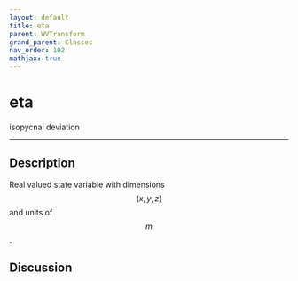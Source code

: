 ```yaml
---
layout: default
title: eta
parent: WVTransform
grand_parent: Classes
nav_order: 102
mathjax: true
---
```


#  eta

isopycnal deviation


---

## Description
Real valued state variable with dimensions $$(x,y,z)$$ and units of $$m$$.

## Discussion

